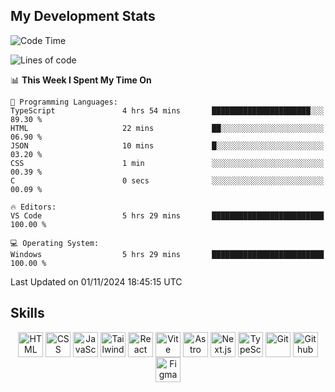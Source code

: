 ## My Development Stats

<!--START_SECTION:waka-->
![Code Time](http://img.shields.io/badge/Code%20Time-487%20hrs%2019%20mins-blue)

![Lines of code](https://img.shields.io/badge/From%20Hello%20World%20I%27ve%20Written-127.5%20thousand%20lines%20of%20code-blue)

📊 **This Week I Spent My Time On** 

```text
💬 Programming Languages: 
TypeScript               4 hrs 54 mins       ██████████████████████░░░   89.30 % 
HTML                     22 mins             ██░░░░░░░░░░░░░░░░░░░░░░░   06.90 % 
JSON                     10 mins             █░░░░░░░░░░░░░░░░░░░░░░░░   03.20 % 
CSS                      1 min               ░░░░░░░░░░░░░░░░░░░░░░░░░   00.39 % 
C                        0 secs              ░░░░░░░░░░░░░░░░░░░░░░░░░   00.09 % 

🔥 Editors: 
VS Code                  5 hrs 29 mins       █████████████████████████   100.00 % 

💻 Operating System: 
Windows                  5 hrs 29 mins       █████████████████████████   100.00 % 
```


 Last Updated on 01/11/2024 18:45:15 UTC
<!--END_SECTION:waka-->

## Skills

<div align="center">
  <img align="top" alt="HTML" width="40px" src="https://skillicons.dev/icons?i=html" />
  <img align="top" alt="CSS" width="40px" src="https://skillicons.dev/icons?i=css" />
  <img align="top" alt="JavaScript" width="40px" src="https://skillicons.dev/icons?i=js" />
  <img align="top" alt="Tailwind" width="40px" src="https://skillicons.dev/icons?i=tailwind" />
  <img align="top" alt="React" width="40px" src="https://skillicons.dev/icons?i=react" />
  <img align="top" alt="Vite" width="40px" src="https://skillicons.dev/icons?i=vite" />
  <img align="top" alt="Astro" width="40px" src="https://skillicons.dev/icons?i=astro" />
  <img align="top" alt="Next.js" width="40px" src="https://skillicons.dev/icons?i=nextjs" />
  <img align="top" alt="TypeScript" width="40px" src="https://skillicons.dev/icons?i=typescript" />
  <img align="top" alt="Git" width="40px" src="https://skillicons.dev/icons?i=git" />
  <img align="top" alt="Github" width="40px" src="https://skillicons.dev/icons?i=github" />
  <img align="top" alt="Figma" width="40px" src="https://skillicons.dev/icons?i=figma" />
</div>
